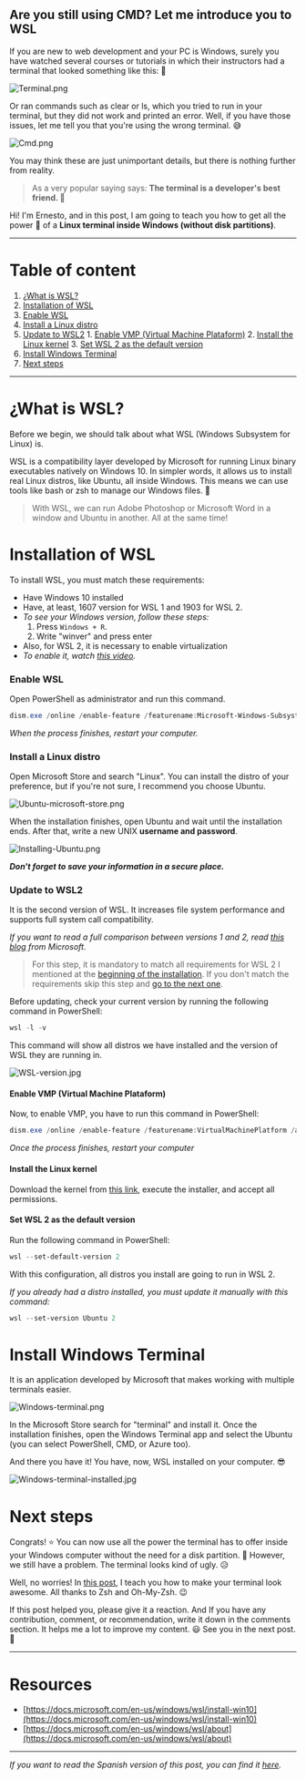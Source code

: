 ## Are you still using CMD? Let me introduce you to WSL

If you are new to web development and your PC is Windows, surely you have watched several courses or tutorials in which their instructors had a terminal that looked something like this: 🤩

![Terminal.png](https://cdn.hashnode.com/res/hashnode/image/upload/v1603748720519/yfPQtr-1W.png)

Or ran commands such as clear or ls, which you tried to run in your terminal, but they did not work and printed an error. Well, if you have those issues, let me tell you that you're using the wrong terminal. 😅

![Cmd.png](https://cdn.hashnode.com/res/hashnode/image/upload/v1603748851899/qS9v7N5il.png)

You may think these are just unimportant details, but there is nothing further from reality.

>As a very popular saying says: **The terminal is a developer's best friend. 💙**

Hi! I'm Ernesto, and in this post, I am going to teach you how to get all the power 💪 of a **Linux terminal inside Windows (without disk partitions)**. 

---
# Table of content
1. [¿What is WSL?](#what-is-wsl)
2. [Installation of WSL](#installation-of-wsl)
  1. [Enable WSL](#enable-wsl)
  2. [Install a Linux distro](#install-a-linux-distro)
  3. [Update to WSL2](#update-to-wsl2)
    1. [Enable VMP (Virtual Machine Plataform)](#enable-vmp-virtual-machine-plataform)
    2. [Install the Linux kernel](#install-the-linux-kernel)
    3. [Set WSL 2 as the default version](#set-wsl-2-as-the-default-version)
3. [Install Windows Terminal](#install-windows-terminal)
4. [Next steps](#next-steps)
---


# ¿What is WSL?
Before we begin, we should talk about what WSL (Windows Subsystem for Linux) is.


WSL is a compatibility layer developed by Microsoft for running Linux binary executables natively on Windows 10. In simpler words, it allows us to install real Linux distros, like Ubuntu, all inside Windows. This means we can use tools like bash or zsh to manage our Windows files. 🤯

>With WSL, we can run Adobe Photoshop or Microsoft Word in a window and Ubuntu in another. All at the same time!


# Installation of WSL
To install WSL, you must match these requirements:

* Have Windows 10 installed
* Have, at least, 1607 version for WSL 1 and 1903 for WSL 2.
 * *To see your Windows version, follow these steps:*
   1. Press `Windows + R`.
   2. Write "winver" and press enter
* Also, for WSL 2, it is necessary to enable virtualization
 * *To enable it, watch [this video](https://www.youtube.com/watch?v=B1oCkcOHXPA&list=LL&index=12&ab_channel=%EA%A7%81Tut%E2%9C%BFsVicky34%EA%A7%82).*

### Enable WSL
Open PowerShell as administrator and run this command.
```powershell
dism.exe /online /enable-feature /featurename:Microsoft-Windows-Subsystem-Linux /all /norestart
```
*When the process finishes, restart your computer.*

### Install a Linux distro
Open Microsoft Store and search "Linux". You can install the distro of your preference, but if you're not sure, I recommend you choose Ubuntu.

![Ubuntu-microsoft-store.png](https://cdn.hashnode.com/res/hashnode/image/upload/v1603759079236/WWDXckXTv.png)

When the installation finishes, open Ubuntu and wait until the installation ends. After that, write a new UNIX **username and password**.

![Installing-Ubuntu.png](https://cdn.hashnode.com/res/hashnode/image/upload/v1603751635842/kyk9uQSJX.png)

***Don't forget to save your information in a secure place.***

### Update to WSL2
It is the second version of WSL. It increases file system performance and supports full system call compatibility.

*If you want to read a full comparison between versions 1 and 2, read [this blog](https://docs.microsoft.com/en-us/windows/wsl/compare-versions) from Microsoft.*

>For this step, it is mandatory to match all requirements for WSL 2 I mentioned at the [beginning of the installation](#installation-of-wsl). If you don't match the requirements skip this step and [go to the next one](#install-windows-terminal).

Before updating, check your current version by running the following command in PowerShell:

```powershell
wsl -l -v
```

This command will show all distros we have installed and the version of WSL they are running in.

![WSL-version.jpg](https://cdn.hashnode.com/res/hashnode/image/upload/v1603753788729/tqP7rgcj9.jpeg)

#### Enable VMP (Virtual Machine Plataform)
Now, to enable VMP, you have to run this command in PowerShell:

```powershell
dism.exe /online /enable-feature /featurename:VirtualMachinePlatform /all /norestart
```

*Once the process finishes, restart your computer*

#### Install the Linux kernel
Download the kernel from [this link](https://wslstorestorage.blob.core.windows.net/wslblob/wsl_update_x64.msi), execute the installer, and accept all permissions.

#### Set WSL 2 as the default version
Run the following command in PowerShell:

```powershell
wsl --set-default-version 2
```

With this configuration, all distros you install are going to run in WSL 2.

*If you already had a distro installed, you must update it manually with this command:*

```powershell
wsl --set-version Ubuntu 2
```

# Install Windows Terminal
It is an application developed by Microsoft that makes working with multiple terminals easier.

![Windows-terminal.png](https://cdn.hashnode.com/res/hashnode/image/upload/v1603754651476/ECEFKMVG9.png)

In the Microsoft Store search for "terminal" and install it. Once the installation finishes, open the Windows Terminal app and select the Ubuntu (you can select PowerShell, CMD, or Azure too).

And there you have it! You have, now, WSL installed on your computer. 😎

![Windows-terminal-installed.jpg](https://cdn.hashnode.com/res/hashnode/image/upload/v1603756300419/51SkhpkK-.jpeg)


# Next steps
Congrats! ⭐ You can now use all the power the terminal has to offer inside your Windows computer without the need for a disk partition. 🤩 However, we still have a problem. The terminal looks kind of ugly. 😥

Well, no worries! In [this post](https://ernestoangulo.hashnode.dev/zsh-oh-my-zsh-una-terminal-hermosa-y-poderosa), I teach you how to make your terminal look awesome. All thanks to Zsh and Oh-My-Zsh. 😉

If this post helped you, please give it a reaction. And If you have any contribution, comment, or recommendation, write it down in the comments section. It helps me a lot to improve my content. 😃 See you in the next post. 👋

---
# Resources

* [https://docs.microsoft.com/en-us/windows/wsl/install-win10](https://docs.microsoft.com/en-us/windows/wsl/install-win10)
* [https://docs.microsoft.com/en-us/windows/wsl/about](https://docs.microsoft.com/en-us/windows/wsl/about)
---

*If you want to read the Spanish version of this post, you can find it [here](https://medium.com/@netosym/sigues-usando-cmd-en-2020-te-presento-a-wsl-f33089c5c791).*